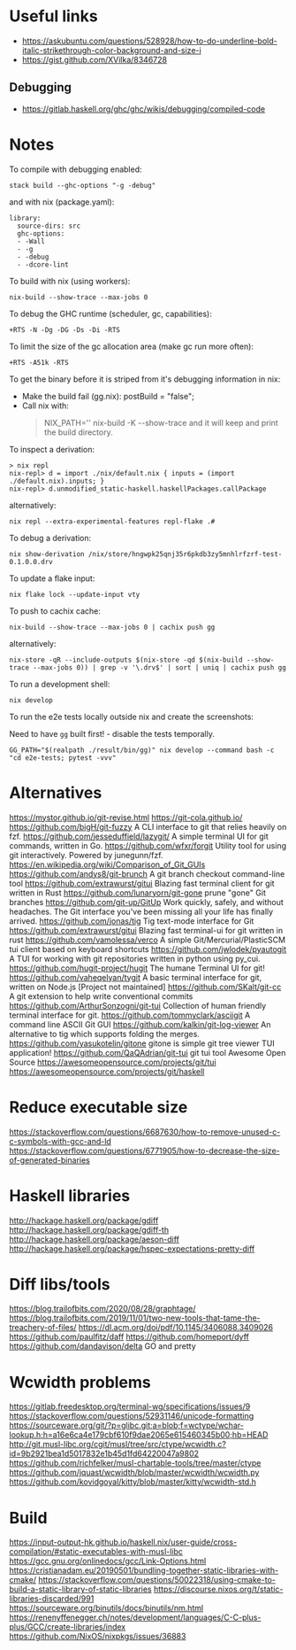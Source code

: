 Useful links
============

* https://askubuntu.com/questions/528928/how-to-do-underline-bold-italic-strikethrough-color-background-and-size-i
* https://gist.github.com/XVilka/8346728

Debugging
---------

* https://gitlab.haskell.org/ghc/ghc/wikis/debugging/compiled-code

Notes
=====

To compile with debugging enabled:

`stack build --ghc-options "-g -debug"`

and with nix (package.yaml):

```
library:
  source-dirs: src
  ghc-options:
  - -Wall
  - -g
  - -debug
  - -dcore-lint
```

To build with nix (using workers):

`nix-build --show-trace --max-jobs 0`

To debug the GHC runtime (scheduler, gc, capabilities):

`+RTS -N -Dg -DG -Ds -Di -RTS`

To limit the size of the gc allocation area (make gc run more often):

`+RTS -A51k -RTS`

To get the binary before it is striped from it's debugging information in nix:

 * Make the build fail (gg.nix):
    postBuild = "false";
 * Call nix with:
    > NIX_PATH='' nix-build -K --show-trace
   and it will keep and print the build directory.

To inspect a derivation:

```
> nix repl
nix-repl> d = import ./nix/default.nix { inputs = (import ./default.nix).inputs; }
nix-repl> d.unmodified_static-haskell.haskellPackages.callPackage
```

alternatively:

`nix repl --extra-experimental-features repl-flake .#`

To debug a derivation:

`nix show-derivation /nix/store/hngwpk25qnj35r6pkdb3zy5mnhlrfzrf-test-0.1.0.0.drv`

To update a flake input:

`nix flake lock --update-input vty`

To push to cachix cache:

`nix-build --show-trace --max-jobs 0 | cachix push gg`

alternatively:

`nix-store -qR --include-outputs $(nix-store -qd $(nix-build --show-trace --max-jobs 0)) | grep -v '\.drv$' | sort | uniq | cachix push gg`

To run a development shell:

`nix develop`

To run the e2e tests locally outside nix and create the screenshots:

Need to have `gg` built first! - disable the tests temporally.

`GG_PATH="$(realpath ./result/bin/gg)" nix develop --command bash -c "cd e2e-tests; pytest -vvv"`

Alternatives
============

https://mystor.github.io/git-revise.html
https://git-cola.github.io/
https://github.com/bigH/git-fuzzy A CLI interface to git that relies heavily on fzf.
https://github.com/jesseduffield/lazygit/ A simple terminal UI for git commands, written in Go.
https://github.com/wfxr/forgit Utility tool for using git interactively. Powered by junegunn/fzf.
https://en.wikipedia.org/wiki/Comparison_of_Git_GUIs
https://github.com/andys8/git-brunch A git branch checkout command-line tool
https://github.com/extrawurst/gitui Blazing fast terminal client for git written in Rust
https://github.com/lunaryorn/git-gone prune "gone" Git branches
https://github.com/git-up/GitUp Work quickly, safely, and without headaches. The Git interface you've been missing all your life has finally arrived.
https://github.com/jonas/tig Tig text-mode interface for Git
https://github.com/extrawurst/gitui Blazing fast terminal-ui for git written in rust
https://github.com/vamolessa/verco A simple Git/Mercurial/PlasticSCM tui client based on keyboard shortcuts
https://github.com/jwlodek/pyautogit A TUI for working with git repositories written in python using py_cui.
https://github.com/hugit-project/hugit The humane Terminal UI for git!
https://github.com/vaheqelyan/tygit A basic terminal interface for git, written on Node.js [Project not maintained]
https://github.com/SKalt/git-cc A git extension to help write conventional commits
https://github.com/ArthurSonzogni/git-tui Collection of human friendly terminal interface for git.
https://github.com/tommyclark/asciigit A command line ASCII Git GUI
https://github.com/kalkin/git-log-viewer An alternative to tig which supports folding the merges.
https://github.com/yasukotelin/gitone gitone is simple git tree viewer TUI application!
https://github.com/QaQAdrian/git-tui git tui tool
Awesome Open Source
https://awesomeopensource.com/projects/git/tui
https://awesomeopensource.com/projects/git/haskell

Reduce executable size
======================

https://stackoverflow.com/questions/6687630/how-to-remove-unused-c-c-symbols-with-gcc-and-ld
https://stackoverflow.com/questions/6771905/how-to-decrease-the-size-of-generated-binaries

Haskell libraries
=================

http://hackage.haskell.org/package/gdiff
http://hackage.haskell.org/package/gdiff-th
http://hackage.haskell.org/package/aeson-diff
http://hackage.haskell.org/package/hspec-expectations-pretty-diff

Diff libs/tools
===============

https://blog.trailofbits.com/2020/08/28/graphtage/
https://blog.trailofbits.com/2019/11/01/two-new-tools-that-tame-the-treachery-of-files/
https://dl.acm.org/doi/pdf/10.1145/3406088.3409026
https://github.com/paulfitz/daff
https://github.com/homeport/dyff
https://github.com/dandavison/delta GO and pretty

Wcwidth problems
================

https://gitlab.freedesktop.org/terminal-wg/specifications/issues/9
https://stackoverflow.com/questions/52931146/unicode-formatting
https://sourceware.org/git/?p=glibc.git;a=blob;f=wctype/wchar-lookup.h;h=a16e6ca4e179cbf610f9dae2065e615460345b00;hb=HEAD
http://git.musl-libc.org/cgit/musl/tree/src/ctype/wcwidth.c?id=9b2921bea1d5017832e1b45d1fd64220047a9802
https://github.com/richfelker/musl-chartable-tools/tree/master/ctype
https://github.com/jquast/wcwidth/blob/master/wcwidth/wcwidth.py
https://github.com/kovidgoyal/kitty/blob/master/kitty/wcwidth-std.h

Build
=====

https://input-output-hk.github.io/haskell.nix/user-guide/cross-compilation/#static-executables-with-musl-libc
https://gcc.gnu.org/onlinedocs/gcc/Link-Options.html
https://cristianadam.eu/20190501/bundling-together-static-libraries-with-cmake/
https://stackoverflow.com/questions/50022318/using-cmake-to-build-a-static-library-of-static-libraries
https://discourse.nixos.org/t/static-libraries-discarded/991
https://sourceware.org/binutils/docs/binutils/nm.html
https://renenyffenegger.ch/notes/development/languages/C-C-plus-plus/GCC/create-libraries/index
https://github.com/NixOS/nixpkgs/issues/36883
